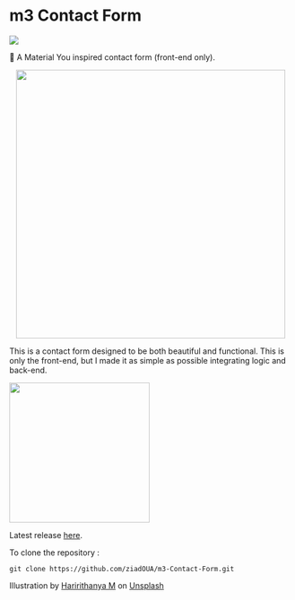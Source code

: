 # m3 Contact Form
<a href ="#"><img src="https://imgur.com/6vKye2K.png"/></a>

📧 A Material You inspired contact form (front-end only).

<p align="center"> <a href ="#"> <img src="https://imgur.com/H3GNXc9.png" width="480px" style="float: center;"/> </a> </p>

This is a contact form designed to be both beautiful and functional. This is only the front-end, but I made it as simple as possible integrating logic and back-end.

<a href="https://ziadoua.github.io/m3-Contact-Form/" target="_blank" rel="noopener noreferrer"> <img src="https://imgur.com/Wk0lfTg.png" width="250px"/> </a>

Latest release [here](https://github.com/ziadOUA/m3-Contact-Form/releases/latest).

To clone the repository :

    git clone https://github.com/ziadOUA/m3-Contact-Form.git

Illustration by <a href="https://unsplash.com/@haririthanyahr?utm_source=unsplash&utm_medium=referral&utm_content=creditCopyText">Haririthanya M</a> on <a href="https://unsplash.com/s/photos/green-flower?utm_source=unsplash&utm_medium=referral&utm_content=creditCopyText">Unsplash</a>
  
